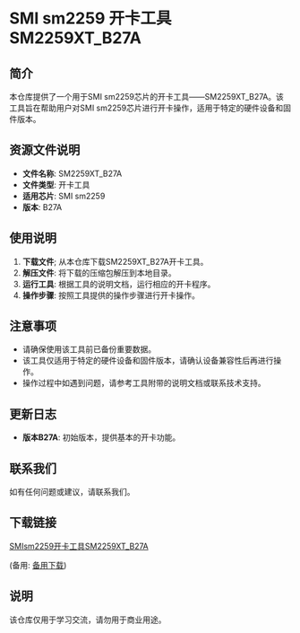 # SMI sm2259 开卡工具SM2259XT_B27A

## 简介
本仓库提供了一个用于SMI sm2259芯片的开卡工具——SM2259XT_B27A。该工具旨在帮助用户对SMI sm2259芯片进行开卡操作，适用于特定的硬件设备和固件版本。

## 资源文件说明
- **文件名称**: SM2259XT_B27A
- **文件类型**: 开卡工具
- **适用芯片**: SMI sm2259
- **版本**: B27A

## 使用说明
1. **下载文件**; 从本仓库下载SM2259XT_B27A开卡工具。
2. **解压文件**: 将下载的压缩包解压到本地目录。
3. **运行工具**: 根据工具的说明文档，运行相应的开卡程序。
4. **操作步骤**: 按照工具提供的操作步骤进行开卡操作。

## 注意事项
- 请确保使用该工具前已备份重要数据。
- 该工具仅适用于特定的硬件设备和固件版本，请确认设备兼容性后再进行操作。
- 操作过程中如遇到问题，请参考工具附带的说明文档或联系技术支持。

## 更新日志
- **版本B27A**: 初始版本，提供基本的开卡功能。

## 联系我们
如有任何问题或建议，请联系我们。

## 下载链接
[SMIsm2259开卡工具SM2259XT_B27A](https://pan.quark.cn/s/476a6c578259) 

(备用: [备用下载](https://pan.baidu.com/s/1nwQFNyA0df-223O7Nkk_pw?pwd=1234))

## 说明

该仓库仅用于学习交流，请勿用于商业用途。
